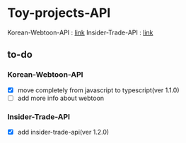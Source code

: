 # Toy-projects-API

Korean-Webtoon-API : [link](https://toy-projects-api.herokuapp.com/webtoon/all)
Insider-Trade-API : [link](https://toy-projects-api.herokuapp.com/tradeinfo)

## to-do

### Korean-Webtoon-API

- [x] move completely from javascript to typescript(ver 1.1.0)<br>
- [ ] add more info about webtoon<br>

### Insider-Trade-API

- [x] add insider-trade-api(ver 1.2.0)<br>
